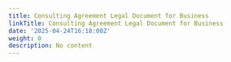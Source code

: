 ```yaml
---
title: Consulting Agreement Legal Document for Business
linkTitle: Consulting Agreement Legal Document for Business
date: '2025-04-24T16:18:00Z'
weight: 0
description: No content
---
```



